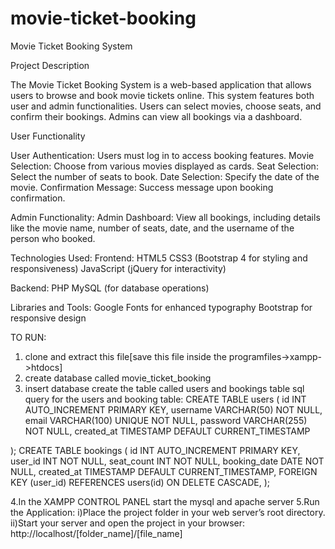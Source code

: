 # movie-ticket-booking
Movie Ticket Booking System

Project Description

The Movie Ticket Booking System is a web-based application that allows users to browse and book movie tickets online. This system features both user and admin functionalities. Users can select movies, choose seats, and confirm their bookings. Admins can view all bookings via a dashboard.

User Functionality

User Authentication: Users must log in to access booking features.
Movie Selection: Choose from various movies displayed as cards.
Seat Selection: Select the number of seats to book.
Date Selection: Specify the date of the movie.
Confirmation Message: Success message upon booking confirmation.

Admin Functionality:
Admin Dashboard: View all bookings, including details like the movie name, number of seats, date, and the username of the person who booked.

Technologies Used:
Frontend:
HTML5
CSS3 (Bootstrap 4 for styling and responsiveness)
JavaScript (jQuery for interactivity)

Backend:
PHP
MySQL (for database operations)

Libraries and Tools:
Google Fonts for enhanced typography
Bootstrap for responsive design

TO RUN:
1. clone and extract this file[save this file inside the programfiles->xampp->htdocs]
2. create database called movie_ticket_booking
3. insert database create the table called users and bookings table
sql query for the users and booking table:
CREATE TABLE users (
    id INT AUTO_INCREMENT PRIMARY KEY,
    username VARCHAR(50) NOT NULL,
    email VARCHAR(100) UNIQUE NOT NULL,
    password VARCHAR(255) NOT NULL,
    created_at TIMESTAMP DEFAULT CURRENT_TIMESTAMP

); 
CREATE TABLE bookings (
    id INT AUTO_INCREMENT PRIMARY KEY,
    user_id INT NOT NULL,
    seat_count INT NOT NULL,
    booking_date DATE NOT NULL,
    created_at TIMESTAMP DEFAULT CURRENT_TIMESTAMP,
    FOREIGN KEY (user_id) REFERENCES users(id) ON DELETE CASCADE,
   );

4.In the XAMPP CONTROL PANEL start the mysql and apache server
5.Run the Application:
  i)Place the project folder in your web server’s root directory.
  ii)Start your server and open the project in your browser:
     http://localhost/[folder_name]/[file_name]
